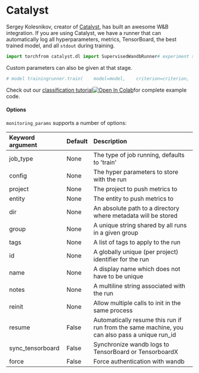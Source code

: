 # Catalyst

Sergey Kolesnikov, creator of [Catalyst](https://github.com/catalyst-team/catalyst), has built an awesome W&B integration. If you are using Catalyst, we have a runner that can automatically log all hyperparameters, metrics, TensorBoard, the best trained model, and all `stdout` during training.

```python
import torchfrom catalyst.dl import SupervisedWandbRunner# experiment setuplogdir = "./logdir"num_epochs = 42# dataloaders = {"train": ..., "valid": ...}# model, criterion, optimizermodel = Net()criterion = torch.nn.CrossEntropyLoss()optimizer = torch.optim.Adam(model.parameters())scheduler = torch.optim.lr_scheduler.ReduceLROnPlateau(optimizer)# model runnerrunner = SupervisedWandbRunner()# model trainingrunner.train(    model=model,    criterion=criterion,    optimizer=optimizer,    scheduler=scheduler,    loaders=loaders,    logdir=logdir,    num_epochs=num_epochs,    verbose=True)
```

Custom parameters can also be given at that stage.

```python
# model trainingrunner.train(    model=model,    criterion=criterion,    optimizer=optimizer,    scheduler=scheduler,    loaders=loaders,    logdir=logdir,    num_epochs=num_epochs,    verbose=True,    monitoring_params={        "project": "my-research-project",        "group": "finetuning"    })
```

Check out our [classification tutorial](https://github.com/catalyst-team/catalyst/blob/master/examples/notebooks/classification-tutorial-wandb.ipynb)[![Open In Colab](https://colab.research.google.com/assets/colab-badge.svg)](https://colab.research.google.com/github/catalyst-team/catalyst/blob/master/examples/notebooks/classification-tutorial-wandb.ipynb)for complete example code.

#### Options

`monitoring_params` supports a number of options:

| Keyword argument | Default | Description |
| :--- | :--- | :--- |
| job\_type | None | The type of job running, defaults to 'train' |
| config | None | The hyper parameters to store with the run |
| project | None | The project to push metrics to |
| entity | None | The entity to push metrics to |
| dir | None | An absolute path to a directory where metadata will be stored |
| group | None | A unique string shared by all runs in a given group |
| tags | None | A list of tags to apply to the run |
| id | None | A globally unique \(per project\) identifier for the run |
| name | None | A display name which does not have to be unique |
| notes | None | A multiline string associated with the run |
| reinit | None | Allow multiple calls to init in the same process |
| resume | False | Automatically resume this run if run from the same machine, you can also pass a unique run\_id |
| sync\_tensorboard | False | Synchronize wandb logs to TensorBoard or TensorboardX |
| force | False | Force authentication with wandb |

